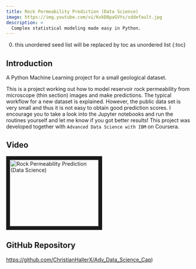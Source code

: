 ```yaml
---
title: Rock Permeability Prediction (Data Science)
image: https://img.youtube.com/vi/KxkD8paGVYs/sddefault.jpg
description: >
  Complex statistical modeling made easy in Python.
---
```


0. this unordered seed list will be replaced by toc as unordered list
{:toc}

## Introduction

A Python Machine Learning project for a small geological dataset.

This is a project working out how to model reservoir rock permeability from microscope (thin section) images and make predictions. The typical workflow for a new dataset is explained. However, the public data set is very small and thus it is not easy to obtain good prediction scores.
I encourage you to take a look into the Jupyter notebooks and run the routines yourself and let me know if you got better results!
This project was developed together with `Advanced Data Science with IBM` on Coursera.

## Video

<a href="http://www.youtube.com/watch?v=KxkD8paGVYs" target="_blank"><img src="http://img.youtube.com/vi/KxkD8paGVYs/0.jpg" alt="Rock Permeability Prediction (Data Science)" width="240" height="180" border="10" /></a>

## GitHub Repository

<a href="https://github.com/ChristianHallerX/Adv_Data_Science_Cap" target="_blank">https://github.com/ChristianHallerX/Adv_Data_Science_Cap)</a>